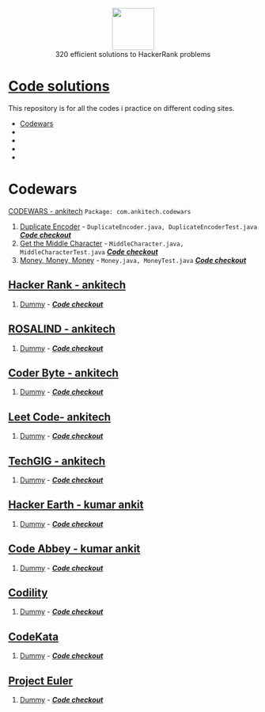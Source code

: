 <p align="center">
    <a href="https://www.hackerrank.com/ankitech">
        <img height=85 src="https://d3keuzeb2crhkn.cloudfront.net/hackerrank/assets/styleguide/logo_wordmark-f5c5eb61ab0a154c3ed9eda24d0b9e31.svg">
    </a>
    <br>320 efficient solutions to HackerRank problems
</p>

# [Code solutions](https://github.com/ankitech/practice_sites_code)

This repository is for all the codes i practice on different coding sites.


* [Codewars](#Codewars)
*
*
*
*
# Codewars 
[CODEWARS - ankitech](https://www.codewars.com/users/ankitech) 
`Package: com.ankitech.codewars`
1. [Duplicate Encoder](http://www.codewars.com/kata/54b42f9314d9229fd6000d9c/train/java) - `DuplicateEncoder.java, DuplicateEncoderTest.java`
_**[Code checkout](https://github.com/ankit``ech/practice_sites_code/commit/a2e724d8fb09f637b4a476d165a642df8b5ea0cd)**_
2. [Get the Middle Character](http://www.codewars.com/kata/56747fd5cb988479af000028/train/java) - `MiddleCharacter.java, MiddleCharacterTest.java`
_**[Code checkout](https://github.com/ankitech/practice_sites_code/commit/180dbb0879367983bfbf80fea15d81fcb66cea07)**_
3. [Money, Money, Money](http://www.codewars.com/kata/563f037412e5ada593000114/train/java) - `Money.java, MoneyTest.java`
_**[Code checkout](https://github.com/ankitech/practice_sites_code/commit/6b8f23c92abf7761de3585cace1c58867b8a499e)**_

## [Hacker Rank - ankitech](https://www.hackerrank.com/ankitech)
1. [Dummy](http://www.dummy.com/kata/54b42f9314d9229fd6000d9c/train/java) - 
_**[Code checkout](https://dummy.com/ankit``ech/practice_sites_code/commit/a2e724d8fb09f637b4a476d165a642df8b5ea0cd)**_

## [ROSALIND - ankitech](http://rosalind.info/users/ankitech/)
1. [Dummy](http://www.dummy.com/kata/54b42f9314d9229fd6000d9c/train/java) - 
_**[Code checkout](https://dummy.com/ankit``ech/practice_sites_code/commit/a2e724d8fb09f637b4a476d165a642df8b5ea0cd)**_

## [Coder Byte - ankitech](https://coderbyte.com/profile/ankitech)
1. [Dummy](http://www.dummy.com/kata/54b42f9314d9229fd6000d9c/train/java) - 
_**[Code checkout](https://dummy.com/ankit``ech/practice_sites_code/commit/a2e724d8fb09f637b4a476d165a642df8b5ea0cd)**_

## [Leet Code- ankitech](https://leetcode.com/ankitech/)
1. [Dummy](http://www.dummy.com/kata/54b42f9314d9229fd6000d9c/train/java) - 
_**[Code checkout](https://dummy.com/ankit``ech/practice_sites_code/commit/a2e724d8fb09f637b4a476d165a642df8b5ea0cd)**_

## [TechGIG - ankitech](https://www.techgig.com/ankitech)
1. [Dummy](http://www.dummy.com/kata/54b42f9314d9229fd6000d9c/train/java) - 
_**[Code checkout](https://dummy.com/ankit``ech/practice_sites_code/commit/a2e724d8fb09f637b4a476d165a642df8b5ea0cd)**_

## [Hacker Earth - kumar ankit](https://www.hackerearth.com/@kumar1001)
1. [Dummy](http://www.dummy.com/kata/54b42f9314d9229fd6000d9c/train/java) - 
_**[Code checkout](https://dummy.com/ankit``ech/practice_sites_code/commit/a2e724d8fb09f637b4a476d165a642df8b5ea0cd)**_

## [Code Abbey - kumar ankit](https://www.codeabbey.com/index/user_profile/kumar-ankit)
1. [Dummy](http://www.dummy.com/kata/54b42f9314d9229fd6000d9c/train/java) - 
_**[Code checkout](https://dummy.com/ankit``ech/practice_sites_code/commit/a2e724d8fb09f637b4a476d165a642df8b5ea0cd)**_

## [Codility](https://app.codility.com/programmers/)
1. [Dummy](http://www.dummy.com/kata/54b42f9314d9229fd6000d9c/train/java) - 
_**[Code checkout](https://dummy.com/ankit``ech/practice_sites_code/commit/a2e724d8fb09f637b4a476d165a642df8b5ea0cd)**_

## [CodeKata](http://codekata.com/)
1. [Dummy](http://www.dummy.com/kata/54b42f9314d9229fd6000d9c/train/java) - 
_**[Code checkout](https://dummy.com/ankit``ech/practice_sites_code/commit/a2e724d8fb09f637b4a476d165a642df8b5ea0cd)**_

## [Project Euler](https://projecteuler.net/)
1. [Dummy](http://www.dummy.com/kata/54b42f9314d9229fd6000d9c/train/java) - 
_**[Code checkout](https://dummy.com/ankit``ech/practice_sites_code/commit/a2e724d8fb09f637b4a476d165a642df8b5ea0cd)**_

